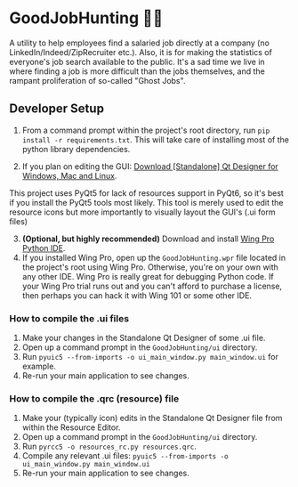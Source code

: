 
# GoodJobHunting 👩‍🏭
A utility to help employees find a salaried job directly at a company (no LinkedIn/Indeed/ZipRecruiter etc.).  Also, it is for making the statistics of everyone's job search available to the public.  It's a sad time we live in where finding a job is more difficult than the jobs themselves, and the rampant proliferation of so-called "Ghost Jobs".

## Developer Setup

1. From a command prompt within the project's root directory, run `pip install -r requirements.txt`.  This will take care of installing most of the python library dependencies.

2. If you plan on editing the GUI: [Download [Standalone] Qt Designer for Windows, Mac and Linux](https://www.pythonguis.com/installation/install-qt-designer-standalone/). 

This project uses PyQt5 for lack of resources support in PyQt6, so it's best if you install the PyQt5 tools most likely.  This tool is merely used to edit the resource icons but more importantly to visually layout the GUI's (.ui form files)
        
3. __(Optional, but highly recommended)__ Download and install [Wing Pro Python IDE](https://wingware.com/downloads/wing-pro).
4. If you installed Wing Pro, open up the `GoodJobHunting.wpr` file located in the project's root using Wing Pro.   Otherwise, you're on your own with any other IDE. Wing Pro is really great for debugging Python code.  If your Wing Pro trial runs out and you can't afford to purchase a license, then perhaps you can hack it with Wing 101 or some other IDE.
        
### How to compile the .ui files
1. Make your changes in the Standalone Qt Designer of some .ui file.
2. Open up a command prompt in the `GoodJobHunting/ui` directory.
3. Run `pyuic5 --from-imports -o ui_main_window.py main_window.ui` for example.
4. Re-run your main application to see changes.

### How to compile the .qrc (resource) file
1. Make your (typically icon) edits in the Standalone Qt Designer file from within the Resource Editor.
2. Open up a command prompt in the `GoodJobHunting/ui` directory.
3. Run `pyrcc5 -o resources_rc.py resources.qrc`.
4. Compile any relevant .ui files:  `pyuic5 --from-imports -o ui_main_window.py main_window.ui`
5. Re-run your main application to see changes.